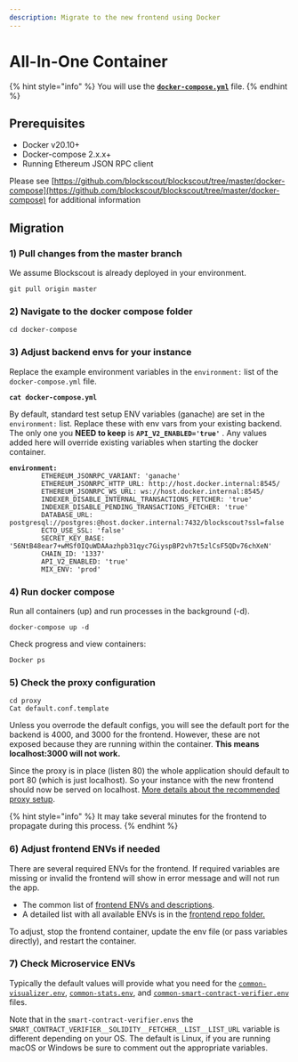 ```yaml
---
description: Migrate to the new frontend using Docker
---
```


# All-In-One Container

{% hint style="info" %}
You will use the [**`docker-compose.yml`**](https://github.com/blockscout/blockscout/blob/master/docker-compose/docker-compose.yml) file.
{% endhint %}

## Prerequisites

* Docker v20.10+
* Docker-compose 2.x.x+
* Running Ethereum JSON RPC client

Please see [https://github.com/blockscout/blockscout/tree/master/docker-compose](https://github.com/blockscout/blockscout/tree/master/docker-compose) for additional information

## Migration

### 1) Pull changes from the master branch

We assume Blockscout is already deployed in your environment.

```
git pull origin master
```

### 2) Navigate to the docker compose folder

```
cd docker-compose
```

### 3) Adjust backend envs for your instance

Replace the example environment variables in the `environment:` list of the `docker-compose.yml` file.

<pre><code><strong>cat docker-compose.yml
</strong></code></pre>

By default, standard test setup ENV variables (ganache) are set in the `environment:` list. Replace these with env vars from your existing backend. The only one you **NEED to keep** is **`API_V2_ENABLED='true'`** . Any values added here will override existing variables when starting the docker container.

<pre data-full-width="true"><code><strong>environment:
</strong>        ETHEREUM_JSONRPC_VARIANT: 'ganache'
        ETHEREUM_JSONRPC_HTTP_URL: http://host.docker.internal:8545/
        ETHEREUM_JSONRPC_WS_URL: ws://host.docker.internal:8545/
        INDEXER_DISABLE_INTERNAL_TRANSACTIONS_FETCHER: 'true'
        INDEXER_DISABLE_PENDING_TRANSACTIONS_FETCHER: 'true'
        DATABASE_URL: postgresql://postgres:@host.docker.internal:7432/blockscout?ssl=false
        ECTO_USE_SSL: 'false'
        SECRET_KEY_BASE: '56NtB48ear7+wMSf0IQuWDAAazhpb31qyc7GiyspBP2vh7t5zlCsF5QDv76chXeN'
        CHAIN_ID: '1337'
        API_V2_ENABLED: 'true'
        MIX_ENV: 'prod'
</code></pre>

### 4) Run docker compose

Run all containers (up) and run processes in the background (-d).

```
docker-compose up -d
```

Check progress and view containers:

```
Docker ps
```

### 5) Check the proxy configuration

```
cd proxy
Cat default.conf.template
```

Unless you overrode the default configs, you will see the default port for the backend is 4000, and 3000 for the frontend. However, these are not exposed because they are running within the container. **This means localhost:3000 will not work.**

Since the proxy is in place (listen 80) the whole application should default to port 80 (which is just localhost). So your instance with the new frontend should now be served on localhost. [More details about the recommended proxy setup](proxy-setup.md).

{% hint style="info" %}
It may take several minutes for the frontend to propagate during this process.
{% endhint %}

### 6) Adjust frontend ENVs if needed

There are several required ENVs for the frontend. If required variables are missing or invalid the frontend will show in error message and will not run the app.

* The common list of [frontend ENVs and descriptions](../../information-and-settings/env-variables/frontend-common-envs.md).
* A detailed list with all available ENVs is in the [frontend repo folder.](https://github.com/blockscout/frontend/blob/main/docs/ENVS.md)

To adjust, stop the frontend container, update the env file (or pass variables directly), and restart the container.

### 7) Check Microservice ENVs

Typically the default values will provide what you need for the [`common-visualizer.env`](https://github.com/blockscout/blockscout/blob/master/docker-compose/envs/common-visualizer.env), [`common-stats.env`](https://github.com/blockscout/blockscout/blob/master/docker-compose/envs/common-stats.env), and [`common-smart-contract-verifier.env`](https://github.com/blockscout/blockscout/blob/master/docker-compose/envs/common-smart-contract-verifier.env) files.

Note that in the `smart-contract-verifier.envs` the `SMART_CONTRACT_VERIFIER__SOLIDITY__FETCHER__LIST__LIST_URL` variable is different depending on your OS. The default is Linux, if you are running macOS or Windows be sure to comment out the appropriate variables.
